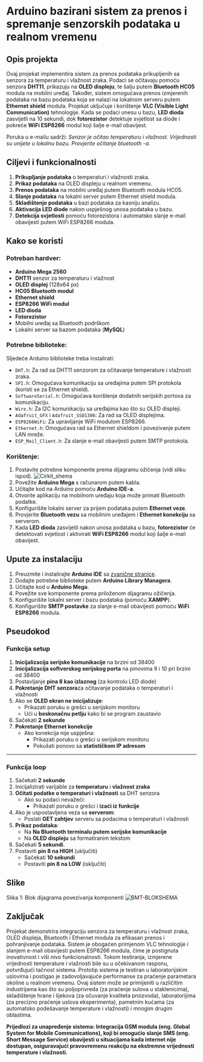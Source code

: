 # Arduino bazirani sistem za prenos i spremanje senzorskih podataka u realnom vremenu

## Opis projekta
Ovaj projekat implementira sistem za prenos podataka prikupljenih sa senzora za temperaturu i vlažnost zraka. Podaci se očitavaju pomoću senzora **DHT11**, prikazuju na **OLED displeju**, te šalju putem **Bluetooth HC05** modula na mobilni uređaj. Također, sistem omogućava prenos izmjerenih podataka na bazu podataka koja se nalazi na lokalnom serveru putem **Ethernet shield** modula. Projekat uključuje i korištenje **VLC (Visible Light Communication)** tehnologije. Kada se podaci unesu u bazu, **LED dioda** zasvijetli na 10 sekundi, dok **fotorezistor** detektuje svjetlost sa diode i pokreće **WiFi ESP8266** modul koji šalje e-mail obavijest.

Poruka u e-mailu sadrži: _Senzor je očitao temperaturu i vlažnost. Vrijednosti su unijete u lokalnu bazu. Provjerite očitanje bluetooth -a._

## Ciljevi i funkcionalnosti
1. **Prikupljanje podataka** o temperaturi i vlažnosti zraka.
2. **Prikaz podataka** na OLED displeju u realnom vremenu.
3. **Prenos podataka** na mobilni uređaj putem Bluetooth modula HC05.
4. **Slanje podataka** na lokalni server putem Ethernet shield modula.
5. **Skladištenje podataka** u bazi podataka za kasniju analizu.
6. **Aktivacija LED diode** nakon uspješnog unosa podataka u bazu.
7. **Detekcija svjetlosti** pomoću fotorezistora i automatsko slanje e-mail obavijesti putem WiFi ESP8266 modula.

## Kako se koristi
### Potreban hardver:
- **Arduino Mega 2560**
- **DHT11** senzor za temperaturu i vlažnost
- **OLED displej** (128x64 px)
- **HC05 Bluetooth modul**
- **Ethernet shield**
- **ESP8266 WiFi modul**
- **LED dioda**
- **Fotorezistor**
- Mobilni uređaj sa Bluetooth podrškom
- Lokalni server sa bazom podataka (**MySQL**)

### Potrebne biblioteke:
Sljedeće Arduino biblioteke treba instalirati:
- `DHT.h`: Za rad sa DHT11 senzorom za očitavanje temperature i vlažnosti zraka.
- `SPI.h`: Omogućava komunikaciju sa uređajima putem SPI protokola (koristi se za Ethernet shield).
- `SoftwareSerial.h`: Omogućava korištenje dodatnih serijskih portova za komunikaciju.
- `Wire.h`: Za I2C komunikaciju sa uređajima kao što su OLED displeji.
- `Adafruit_GFX` i `Adafruit_SSD1306`: Za rad sa OLED displejima.
- `ESP8266WiFi`: Za upravljanje WiFi modulom ESP8266.
- `Ethernet.h`: Omogućava rad sa Ethernet shieldom i povezivanje putem LAN mreže.
- `ESP_Mail_Client.h`: Za slanje e-mail obavijesti putem SMTP protokola.

### Korištenje:
1. Postavite potrebne komponente prema dijagramu ožičenja (vidi sliku ispod).
   ![Cirkit_shema](https://github.com/user-attachments/assets/97a414ea-088a-4aec-9c05-139d463e0b69)
3. Povežite **Arduino Mega** s računarom putem kabla.
4. Učitajte kod na Arduino pomoću **Arduino IDE-a**.
5. Otvorite aplikaciju na mobilnom uređaju koja može primati Bluetooth podatke.
6. Konfigurišite lokalni server za prijem podataka putem **Ethernet veze**.
7. Provjerite **Bluetooth vezu** sa mobilnim uređajem i **Ethernet konekciju** sa serverom.
8. Kada **LED dioda** zasvijetli nakon unosa podataka u bazu, **fotorezistor** će detektovati svjetlost i aktivirati **WiFi ESP8266** modul koji šalje e-mail obavijest.

## Upute za instalaciju
1. Preuzmite i instalirajte **Arduino IDE** sa [zvanične stranice](https://www.arduino.cc/en/software).
2. Dodajte potrebne biblioteke putem **Arduino Library Managera**.
3. Učitajte kod u **Arduino Mega**.
4. Povežite sve komponente prema priloženom dijagramu ožičenja.
5. Konfigurišite lokalni server i bazu podataka (pomoću **XAMPP**).
6. Konfigurišite **SMTP postavke** za slanje e-mail obavijesti pomoću **WiFi ESP8266** modula.

## Pseudokod 

### **Funkcija setup**

1. **Inicijalizacija serijske komunikacije** na brzini od 38400
2. **Inicijalizacija softverskog serijskog porta** na pinovima 9 i 10 pri brzini od 38400 
3. Postavljanje **pina 8 kao izlaznog** (za kontrolu LED diode) 
4. **Pokretanje DHT senzora**za očitavanje podataka o temperaturi i vlažnosti 
5. Ako se **OLED ekran ne inicijalizuje**:  
   - Prikazati poruku o grešci u serijskom monitoru  
   - Ući u **beskonačnu petlju** kako bi se program zaustavio  
6. Sačekati **2 sekunde** 
7. **Pokretanje Ethernet konekcije**  
   - Ako konekcija nije uspješna:  
     - Prikazati poruku o grešci u serijskom monitoru  
     - Pokušati ponovo sa **statističkom IP adresom**  

---

### **Funkcija loop**

1. Sačekati **2 sekunde**  
2. Inicijalizirati varijable za **temperaturu** i **vlažnost zraka**
3. **Očitati podatke o temperaturi i vlažnosti** sa DHT senzora
   - Ako su podaci nevažeći:  
     - Prikazati poruku o grešci i **izaći iz funkcije**
4. Ako je uspostavljena veza sa **serverom**:  
   - Poslati **GET zahtjev** serveru sa podacima o temperaturi i vlažnosti 
5. **Prikaz podataka**:  
   - Na **Na Bluetooth terminalu putem serijske komunikacije**  
   - Na **OLED displeju** sa formatiranim tekstom
6. Sačekati **5 sekundi**.  
7. Postaviti **pin 8 na HIGH** (uključiti)  
   - Sačekati **10 sekundi**
   - Postaviti **pin 8 na LOW** (isključiti) 


## Slike 
Slika 1: Blok dijagrama povezivanja komponenti
![BMT-BLOKSHEMA](https://github.com/user-attachments/assets/20f3eb3e-45f3-4448-9368-6cc543dbd0fc)

## Zaključak

Projekat demonstrira integraciju senzora za temperaturu i vlažnost zraka, OLED displeja, Bluetooth i Ethernet modula za efikasan prenos i pohranjivanje podataka. Sistem je obogaćen primjenom VLC tehnologije i slanjem e-mail obavijesti putem ESP8266 modula, čime je postignuta inovativnost i viši nivo funkcionalnosti. Tokom testiranja, izmjerene vrijednosti temperature i vlažnosti bile su u očekivanom rasponu, potvrđujući tačnost sistema. Prototip sistema je testiran u laboratorijskim uslovima i postigao je zadovoljavajuće performanse za praćenje parametara okoline u realnom vremenu. Ovaj sistem može se primijeniti u različitim industrijama kao što su poljoprivreda (za praćenje sulova u staklenicima), skladištenje hrane i lijekova (za očuvanje kvaliteta proizvoda), laboratorijima (za precizno praćenje uslova eksperimenta), pametnim kućama (za automatsko podešavanje temperature i vlažnosti) i mnogim drugim oblastima.

**Prijedlozi za unapređenje sistema: Integracija GSM modula (eng. Global System for Mobile Communications), koji bi omogućio slanje SMS (eng. Short Message Service) obavijesti u situacijama kada internet nije dostupan, osiguravajući pravovremenu reakciju na ekstremne vrijednosti temperature i vlažnosti.**



